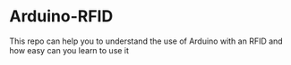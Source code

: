 # Arduino-RFID
This repo can help you to understand the use of Arduino with an RFID and how easy can you learn to use it
